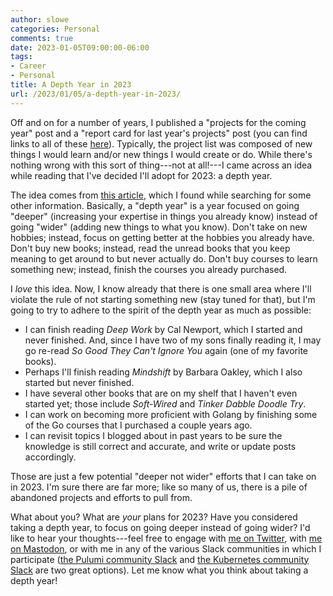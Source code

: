 ```yaml
---
author: slowe
categories: Personal
comments: true
date: 2023-01-05T09:00:00-06:00
tags:
- Career
- Personal
title: A Depth Year in 2023
url: /2023/01/05/a-depth-year-in-2023/
---
```


Off and on for a number of years, I published a "projects for the coming year" post and a "report card for last year's projects" post (you can find links to all of these [here][link-1]). Typically, the project list was composed of new things I would learn and/or new things I would create or do. While there's nothing wrong with this sort of thing---not at all!---I came across an idea while reading that I've decided I'll adopt for 2023: a depth year.<!--more-->

The idea comes from [this article][link-2], which I found while searching for some other information. Basically, a "depth year" is a year focused on going "deeper" (increasing your expertise in things you already know) instead of going "wider" (adding new things to what you know). Don't take on new hobbies; instead, focus on getting better at the hobbies you already have. Don't buy new books; instead, read the unread books that you keep meaning to get around to but never actually do. Don't buy courses to learn something new; instead, finish the courses you already purchased.

I _love_ this idea. Now, I know already that there is one small area where I'll violate the rule of not starting something new (stay tuned for that), but I'm going to try to adhere to the spirit of the depth year as much as possible:

* I can finish reading _Deep Work_ by Cal Newport, which I started and never finished. And, since I have two of my sons finally reading it, I may go re-read _So Good They Can't Ignore You_ again (one of my favorite books).
* Perhaps I'll finish reading _Mindshift_ by Barbara Oakley, which I also started but never finished.
* I have several other books that are on my shelf that I haven't even started yet; those include _Soft-Wired_ and _Tinker Dabble Doodle Try_.
* I can work on becoming more proficient with Golang by finishing some of the Go courses that I purchased a couple years ago.
* I can revisit topics I blogged about in past years to be sure the knowledge is still correct and accurate, and write or update posts accordingly.

Those are just a few potential "deeper not wider" efforts that I can take on in 2023. I'm sure there are far more; like so many of us, there is a pile of abandoned projects and efforts to pull from.

What about you? What are _your_ plans for 2023? Have you considered taking a depth year, to focus on going deeper instead of going wider? I'd like to hear your thoughts---feel free to engage with [me on Twitter][link-3], with [me on Mastodon][link-4], or with me in any of the various Slack communities in which I participate ([the Pulumi community Slack][link-5] and [the Kubernetes community Slack][link-6] are two great options). Let me know what you think about taking a depth year!

[link-1]: /categories/personal
[link-2]: https://www.raptitude.com/2017/12/go-deeper-not-wider/
[link-3]: https://twitter.com/scott_lowe
[link-4]: https://fosstodon.org/@scottslowe
[link-5]: https://pulumi-community.slack.com
[link-6]: https://kubernetes.slack.com
